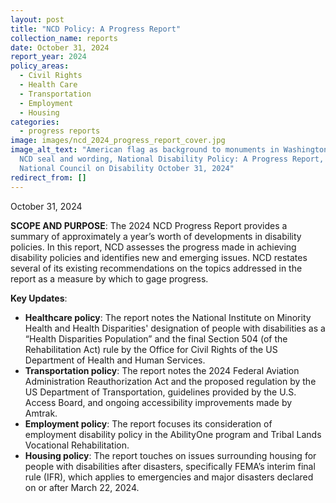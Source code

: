 ```yaml
---
layout: post
title: "NCD Policy: A Progress Report"
collection_name: reports
date: October 31, 2024
report_year: 2024
policy_areas:
  - Civil Rights
  - Health Care
  - Transportation
  - Employment
  - Housing
categories:
  - progress reports
image: images/ncd_2024_progress_report_cover.jpg
image_alt_text: "American flag as background to monuments in Washington, D.C.
  NCD seal and wording, National Disability Policy: A Progress Report, 2024
  National Council on Disability October 31, 2024"
redirect_from: []
---
```

October 31, 2024

**SCOPE AND PURPOSE**: The 2024 NCD Progress Report provides a summary of approximately a year’s worth of developments in disability policies. In this report, NCD assesses the progress made in achieving disability policies and identifies new and emerging issues. NCD restates several of its existing recommendations on the topics addressed in the report as a measure by which to gage progress.

**Key Updates**:

* **Healthcare policy**: The report notes the National Institute on Minority Health and Health Disparities' designation of people with disabilities as a “Health Disparities Population” and the final Section 504 (of the Rehabilitation Act) rule by the Office for Civil Rights of the US Department of Health and Human Services.
*  **Transportation policy**: The report notes the 2024 Federal Aviation Administration Reauthorization Act and the proposed regulation by the US Department of Transportation, guidelines provided by the U.S. Access Board, and ongoing accessibility improvements made by Amtrak.
* **Employment policy**: The report focuses its consideration of employment disability policy in the AbilityOne program and Tribal Lands Vocational Rehabilitation.
*  **Housing policy**: The report touches on issues surrounding housing for people with disabilities after disasters, specifically FEMA’s interim final rule (IFR), which applies to emergencies and major disasters declared on or after March 22, 2024.
